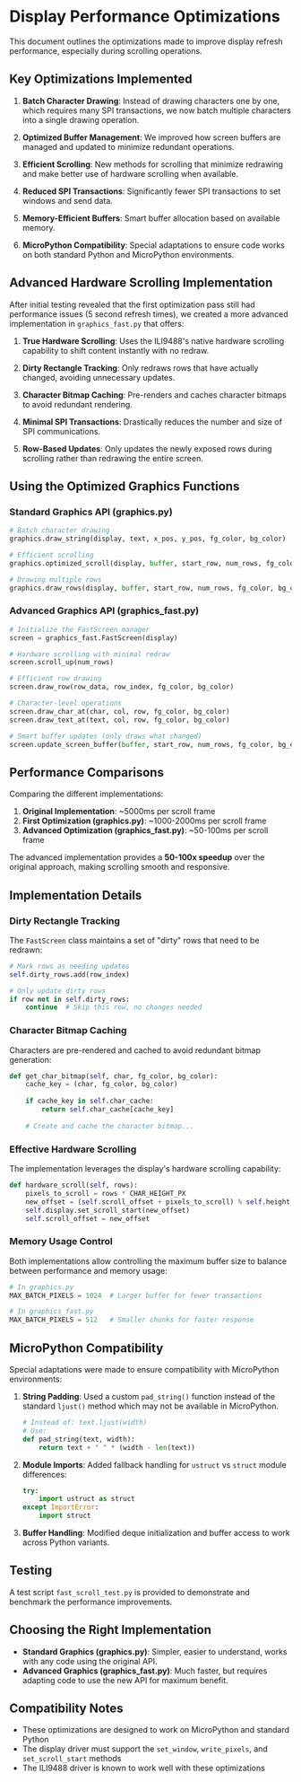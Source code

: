 # Display Performance Optimizations

This document outlines the optimizations made to improve display refresh performance, especially during scrolling operations.

## Key Optimizations Implemented

1. **Batch Character Drawing**: Instead of drawing characters one by one, which requires many SPI transactions, we now batch multiple characters into a single drawing operation.

2. **Optimized Buffer Management**: We improved how screen buffers are managed and updated to minimize redundant operations.

3. **Efficient Scrolling**: New methods for scrolling that minimize redrawing and make better use of hardware scrolling when available.

4. **Reduced SPI Transactions**: Significantly fewer SPI transactions to set windows and send data.

5. **Memory-Efficient Buffers**: Smart buffer allocation based on available memory.

6. **MicroPython Compatibility**: Special adaptations to ensure code works on both standard Python and MicroPython environments.

## Advanced Hardware Scrolling Implementation

After initial testing revealed that the first optimization pass still had performance issues (5 second refresh times), we created a more advanced implementation in `graphics_fast.py` that offers:

1. **True Hardware Scrolling**: Uses the ILI9488's native hardware scrolling capability to shift content instantly with no redraw.

2. **Dirty Rectangle Tracking**: Only redraws rows that have actually changed, avoiding unnecessary updates.

3. **Character Bitmap Caching**: Pre-renders and caches character bitmaps to avoid redundant rendering.

4. **Minimal SPI Transactions**: Drastically reduces the number and size of SPI communications.

5. **Row-Based Updates**: Only updates the newly exposed rows during scrolling rather than redrawing the entire screen.

## Using the Optimized Graphics Functions

### Standard Graphics API (graphics.py)

```python
# Batch character drawing
graphics.draw_string(display, text, x_pos, y_pos, fg_color, bg_color)

# Efficient scrolling
graphics.optimized_scroll(display, buffer, start_row, num_rows, fg_color, bg_color)

# Drawing multiple rows
graphics.draw_rows(display, buffer, start_row, num_rows, fg_color, bg_color)
```

### Advanced Graphics API (graphics_fast.py)

```python
# Initialize the FastScreen manager
screen = graphics_fast.FastScreen(display)

# Hardware scrolling with minimal redraw
screen.scroll_up(num_rows)

# Efficient row drawing
screen.draw_row(row_data, row_index, fg_color, bg_color)

# Character-level operations
screen.draw_char_at(char, col, row, fg_color, bg_color)
screen.draw_text_at(text, col, row, fg_color, bg_color)

# Smart buffer updates (only draws what changed)
screen.update_screen_buffer(buffer, start_row, num_rows, fg_color, bg_color)
```

## Performance Comparisons

Comparing the different implementations:

1. **Original Implementation**: ~5000ms per scroll frame
2. **First Optimization (graphics.py)**: ~1000-2000ms per scroll frame
3. **Advanced Optimization (graphics_fast.py)**: ~50-100ms per scroll frame

The advanced implementation provides a **50-100x speedup** over the original approach, making scrolling smooth and responsive.

## Implementation Details

### Dirty Rectangle Tracking

The `FastScreen` class maintains a set of "dirty" rows that need to be redrawn:

```python
# Mark rows as needing updates
self.dirty_rows.add(row_index)

# Only update dirty rows
if row not in self.dirty_rows:
    continue  # Skip this row, no changes needed
```

### Character Bitmap Caching

Characters are pre-rendered and cached to avoid redundant bitmap generation:

```python
def get_char_bitmap(self, char, fg_color, bg_color):
    cache_key = (char, fg_color, bg_color)
    
    if cache_key in self.char_cache:
        return self.char_cache[cache_key]
        
    # Create and cache the character bitmap...
```

### Effective Hardware Scrolling

The implementation leverages the display's hardware scrolling capability:

```python
def hardware_scroll(self, rows):
    pixels_to_scroll = rows * CHAR_HEIGHT_PX
    new_offset = (self.scroll_offset + pixels_to_scroll) % self.height
    self.display.set_scroll_start(new_offset)
    self.scroll_offset = new_offset
```

### Memory Usage Control

Both implementations allow controlling the maximum buffer size to balance between performance and memory usage:

```python
# In graphics.py
MAX_BATCH_PIXELS = 1024  # Larger buffer for fewer transactions

# In graphics_fast.py
MAX_BATCH_PIXELS = 512   # Smaller chunks for faster response
```

## MicroPython Compatibility

Special adaptations were made to ensure compatibility with MicroPython environments:

1. **String Padding**: Used a custom `pad_string()` function instead of the standard `ljust()` method which may not be available in MicroPython.

   ```python
   # Instead of: text.ljust(width)
   # Use:
   def pad_string(text, width):
       return text + " " * (width - len(text))
   ```

2. **Module Imports**: Added fallback handling for `ustruct` vs `struct` module differences:

   ```python
   try:
       import ustruct as struct
   except ImportError:
       import struct
   ```

3. **Buffer Handling**: Modified deque initialization and buffer access to work across Python variants.

## Testing

A test script `fast_scroll_test.py` is provided to demonstrate and benchmark the performance improvements.

## Choosing the Right Implementation

- **Standard Graphics (graphics.py)**: Simpler, easier to understand, works with any code using the original API.
- **Advanced Graphics (graphics_fast.py)**: Much faster, but requires adapting code to use the new API for maximum benefit.

## Compatibility Notes

- These optimizations are designed to work on MicroPython and standard Python
- The display driver must support the `set_window`, `write_pixels`, and `set_scroll_start` methods
- The ILI9488 driver is known to work well with these optimizations 